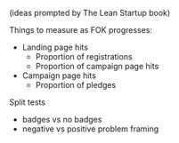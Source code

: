 (ideas prompted by The Lean Startup book)

Things to measure as FOK progresses:
* Landing page hits
  * Proportion of registrations
  * Proportion of campaign page hits
* Campaign page hits
  * Proportion of pledges
  
Split tests
* badges vs no badges
* negative vs positive problem framing
